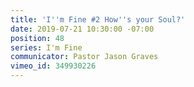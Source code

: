 ```yaml
---
title: 'I''m Fine #2 How''s your Soul?'
date: 2019-07-21 10:30:00 -07:00
position: 48
series: I'm Fine
communicator: Pastor Jason Graves
vimeo_id: 349930226
---
```



